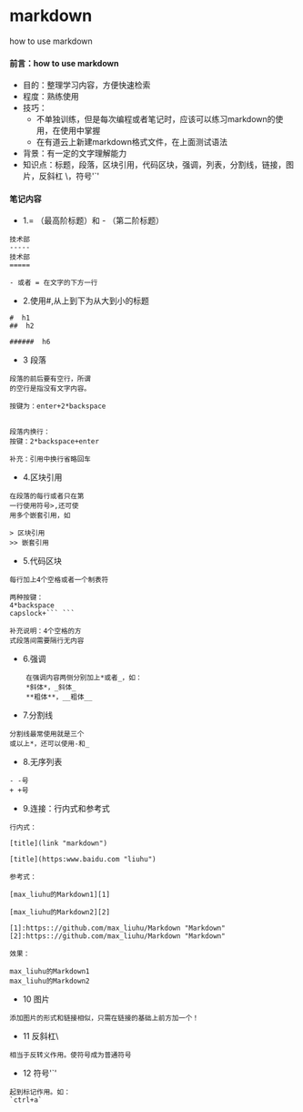 # markdown
how to use markdown


#### 前言：how to use markdown
- 目的：整理学习内容，方便快速检索
- 程度：熟练使用
- 技巧：
  - 不单独训练，但是每次编程或者笔记时，应该可以练习markdown的使用，在使用中掌握
  - 在有道云上新建markdown格式文件，在上面测试语法
- 背景：有一定的文字理解能力
- 知识点：标题，段落，区块引用，代码区块，强调，列表，分割线，链接，图片，反斜杠 \，符号'`'


#### 笔记内容
- 1.= （最高阶标题）和 - （第二阶标题）
```
技术部
-----
技术部
=====

- 或者 = 在文字的下方一行
```

- 2.使用#,从上到下为从大到小的标题
```
#  h1
##  h2

######  h6
```

- 3 段落
```
段落的前后要有空行，所谓
的空行是指没有文字内容。

按键为：enter+2*backspace


段落内换行：
按键：2*backspace+enter

补充：引用中换行省略回车
```

- 4.区块引用
```
在段落的每行或者只在第
一行使用符号>,还可使
用多个嵌套引用，如

> 区块引用
>> 嵌套引用

```

- 5.代码区块
```
每行加上4个空格或者一个制表符

两种按键：
4*backspace
capslock+``` ```

补充说明：4个空格的方
式段落间需要隔行无内容
```

- 6.强调
```
    在强调内容两侧分别加上*或者_，如：
    *斜体*，_斜体_
    **粗体**，__粗体__
```

- 7.分割线
```
分割线最常使用就是三个
或以上*，还可以使用-和_
```


- 8.无序列表
```
- -号
+ +号
```

- 9.连接：行内式和参考式
```
行内式：

[title](link "markdown")

[title](https:www.baidu.com "liuhu")
```

```
参考式：

[max_liuhu的Markdown1][1]

[max_liuhu的Markdown2][2]

[1]:https:://github.com/max_liuhu/Markdown "Markdown"
[2]:https:://github.com/max_liuhu/Markdown "Markdown"

效果：

max_liuhu的Markdown1  
max_liuhu的Markdown2
```

- 10 图片
```
添加图片的形式和链接相似，只需在链接的基础上前方加一个！
```
- 11 反斜杠\
```
相当于反转义作用。使符号成为普通符号
```
- 12 符号'`'
```
起到标记作用。如：
`ctrl+a`
```

